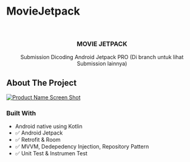 # MovieJetpack
<!-- PROJECT LOGO -->
<br />
<p align="center">

  <h3 align="center">MOVIE JETPACK</h3>

  <p align="center">
    Submission Dicoding Android Jetpack PRO (Di branch untuk lihat Submission lainnya)
    <br />
  </p>
</p>

<!-- ABOUT THE PROJECT -->
## About The Project

[![Product Name Screen Shot][product-screenshot]](https://github.com/godofsleepy/MovieJetpack)


### Built With

* Android native using Kotlin
* ✅ Android Jetpack
* ✅ Retrofit & Room
* ✅ MVVM, Dedepedency Injection, Repository Pattern
* ✅ Unit Test & Instrumen Test

[product-screenshot]: design.png
